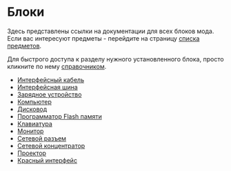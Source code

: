 # Блоки
Здесь представлены ссылки на документации для всех блоков мода. Если вас интересуют предметы - перейдите на страницу [списка предметов](../item/index.md).

Для быстрого доступа к разделу нужного установленного блока, просто кликните по нему [справочником](../item/manual.md).

- [Интерфейсный кабель](bus_cable.md)
- [Интерфейсная шина](bus_interface.md)
- [Зарядное устройство](charger.md)
- [Компьютер](computer.md)
- [Дисковод](disk_drive.md)
- [Программатор Flash памяти](flash_memory_flasher.md)
- [Клавиатура](keyboard.md)
- [Монитор](monitor.md)
- [Сетевой разъем](network_connector.md)
- [Сетевой концентратор](network_hub.md)
- [Проектор](projector.md)
- [Красный интерфейс](redstone_interface.md)